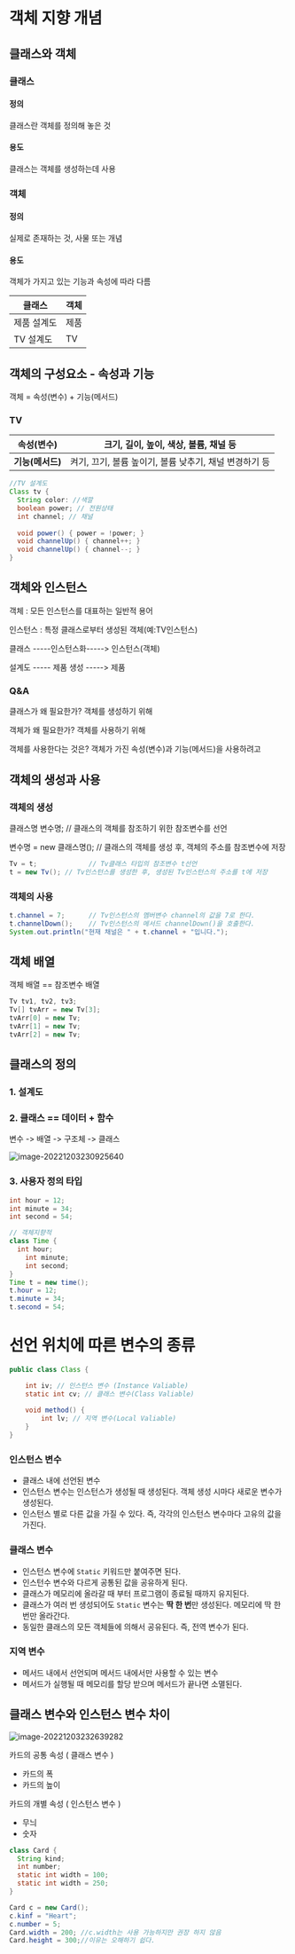 # 객체 지향 개념

## 클래스와 객체

### 클래스

#### 정의

클래스란 객체를 정의해 놓은 것

#### 용도

클래스는 객체를 생성하는데 사용

### 객체

#### 정의

실제로 존재하는 것, 사물 또는 개념

#### 용도

객체가 가지고 있는 기능과 속성에 따라 다름

| 클래스      | 객체 |
| ----------- | ---- |
| 제품 설계도 | 제품 |
| TV 설계도   | TV   |



## 객체의 구성요소 - 속성과 기능

객체 = 속성(변수) + 기능(메서드)

### TV

| 속성(변수)       | 크기, 길이, 높이, 색상, 볼륨, 채널 등                  |
| ---------------- | ------------------------------------------------------ |
| **기능(메서드)** | 켜기, 끄기, 볼륨 높이기, 볼륨 낮추기, 채널 변경하기 등 |

```java
//TV 설계도
Class tv {
  String color: //색깔
  boolean power; // 전원상태
  int channel; // 채널
  
  void power() { power = !power; }
  void channelUp() { channel++; }
  void channelUp() { channel--; }
}
```



## 객체와 인스턴스

객체 : 모든 인스턴스를 대표하는 일반적 용어

인스턴스 : 특정 클래스로부터 생성된 객체(예:TV인스턴스)



클래스 -----인스턴스화-----> 인스턴스(객체)

설계도 ----- 제품 생성 -----> 제품



### Q&A

클래스가 왜 필요한가? 객체를 생성하기 위해

객체가 왜 필요한가? 객체를 사용하기 위해

객체를 사용한다는 것은? 객체가 가진 속성(변수)과 기능(메서드)을 사용하려고



## 객체의 생성과 사용

### 객체의 생성

클래스명 변수명;				// 클래스의 객체를 참조하기 위한 참조변수를 선언

변수명 = new 클래스명();  // 클래스의 객체를 생성 후, 객체의 주소를 참조변수에 저장

```java
Tv = t;				// Tv클래스 타입의 참조변수 t선언
t = new Tv(); // Tv인스턴스를 생성한 후, 생성된 Tv인스턴스의 주소를 t에 저장
```

### 객체의 사용

```java
t.channel = 7;		// Tv인스턴스의 멤버변수 channel의 값을 7로 한다.
t.channelDown();	// Tv인스턴스의 메서드 channelDown()을 호출한다.
System.out.println("현재 채널은 " + t.channel + "입니다.");
```



## 객체 배열

객체 배열 == 참조변수 배열

```java
Tv tv1, tv2, tv3;
Tv[] tvArr = new Tv[3];
tvArr[0] = new Tv;
tvArr[1] = new Tv;
tvArr[2] = new Tv;
```



## 클래스의 정의

### 1. 설계도

### 2. 클래스 == 데이터 + 함수

변수 -> 배열 -> 구조체 -> 클래스

![image-20221203230925640](../images/image-20221203230925640.png)

### 3. 사용자 정의 타입

```java
int hour = 12;
int minute = 34;
int second = 54;
```

```java
// 객체지향적
class Time {
  int hour;
	int minute;
	int second;
}
Time t = new time();
t.hour = 12;
t.minute = 34;
t.second = 54;
```



# 선언 위치에 따른 변수의 종류

```java
public class Class {

	int iv; // 인스턴스 변수 (Instance Valiable)
	static int cv; // 클래스 변수(Class Valiable)
	
	void method() {
		int lv; // 지역 변수(Local Valiable)
	}
}
```

### 인스턴스 변수

- 클래스 내에 선언된 변수
- 인스턴스 변수는 인스턴스가 생성될 때 생성된다. 객체 생성 시마다 새로운 변수가 생성된다.
- 인스턴스 별로 다른 값을 가질 수 있다. 즉, 각각의 인스턴스 변수마다 고유의 값을 가진다.

### 클래스 변수

- 인스턴스 변수에 `Static` 키워드만 붙여주면 된다.
- 인스턴수 변수와 다르게 공통된 값을 공유하게 된다.
- 클래스가 메모리에 올라갈 때 부터 프로그램이 종료될 때까지 유지된다.
- 클래스가 여러 번 생성되어도 `Static` 변수는 **딱 한 번**만 생성된다. 메모리에 딱 한 번만 올라간다.
- 동일한 클래스의 모든 객체들에 의해서 공유된다. 즉, 전역 변수가 된다.

### 지역 변수

- 메서드 내에서 선언되며 메서드 내에서만 사용할 수 있는 변수
- 메서드가 실행될 때 메모리를 할당 받으며 메서드가 끝나면 소멸된다.



## 클래스 변수와 인스턴스 변수 차이

![image-20221203232639282](../images/image-20221203232639282.png)

카드의 공통 속성 ( 클래스 변수 )

- 카드의 폭
- 카드의 높이

카드의 개별 속성 ( 인스턴스 변수 )

- 무늬
- 숫자

```java
class Card {
  String kind;
  int number;
  static int width = 100;
  static int width = 250;
}
```

```java
Card c = new Card();
c.kinf = "Heart";
c.number = 5;
Card.width = 200; //c.width는 사용 가능하지만 권장 하지 않음
Card.height = 300;//이유는 오해하기 쉽다.
```

